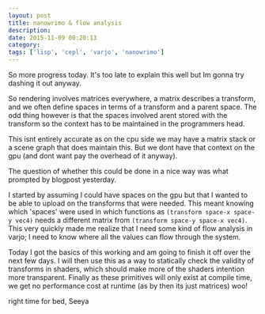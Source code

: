 ```yaml
---
layout: post
title: nanowrimo & flow analysis
description:
date: 2015-11-09 00:20:13
category:
tags: ['lisp', 'cepl', 'varjo', 'nanowrimo']
---
```


So more progress today. It's too late to explain this well but Ιm gonna try dashing it out anyway.

So rendering involves matrices everywhere, a matrix describes a transform, and we often define spaces in terms of a transform and a parent space. The odd thing however is that the spaces involved arent stored with the transform so the context has to be maintained in the programmers head.

This isnt entirely accurate as on the cpu side we may have a matrix stack or a scene graph that does maintain this. But we dont have that context on the gpu (and dont want pay the overhead of it anyway).

The question of whether this could be done in a nice way was what prompted by blogpost yesterday.

I started by assuming Ι could have spaces on the gpu but that Ι wanted to be able to upload on the transforms that were needed. This meant knowing which 'spaces' were used in which functions as `(transform space-x space-y vec4)` needs a different matrix from `(transform space-y space-x vec4)`. This very quickly made me realize that I need some kind of flow analysis in varjo; I need to know where all the values can flow through the system.

Today I got the basics of this working and am going to finish it off over the next few days. I will then use this as a way to statically check the validity of transforms in shaders, which should make more of the shaders intention more transparent. Finally as these primitives will only exist at compile time, we get no performance cost at runtime (as by then its just matrices) woo!

right time for bed,
Seeya
